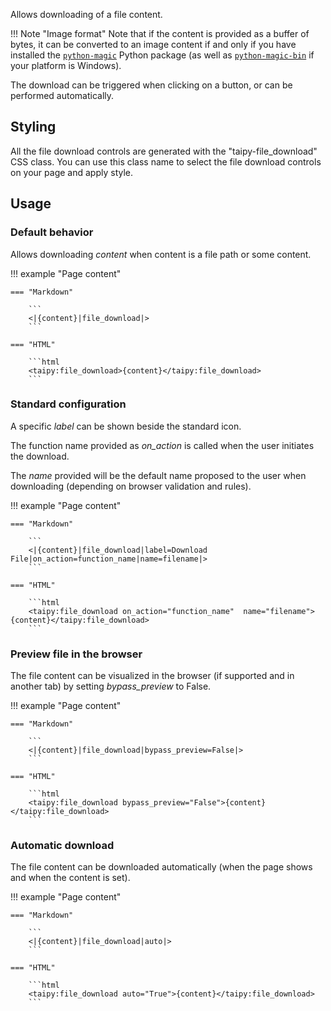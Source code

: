 Allows downloading of a file content.


!!! Note "Image format"
    Note that if the content is provided as a buffer of bytes, it can be converted
    to an image content if and only if you have installed the
    [`python-magic`](https://pypi.org/project/python-magic/) Python package (as well
    as [`python-magic-bin`](https://pypi.org/project/python-magic-bin/) if your
    platform is Windows).
    
The download can be triggered when clicking on a button, or can be performed automatically.

## Styling

All the file download controls are generated with the "taipy-file_download" CSS class. You can use this class
name to select the file download controls on your page and apply style.

## Usage

### Default behavior

Allows downloading _content_ when content is a file path or some content.

!!! example "Page content"

    === "Markdown"

        ```
        <|{content}|file_download|>
        ```
  
    === "HTML"

        ```html
        <taipy:file_download>{content}</taipy:file_download>
        ```

### Standard configuration

A specific _label_ can be shown beside the standard icon.

The function name provided as _on_action_ is called when the user initiates the download.

The _name_ provided will be the default name proposed to the user when downloading (depending on browser validation and rules).

!!! example "Page content"

    === "Markdown"

        ```
        <|{content}|file_download|label=Download File|on_action=function_name|name=filename|>
        ```
  
    === "HTML"

        ```html
        <taipy:file_download on_action="function_name"  name="filename">{content}</taipy:file_download>
        ```

### Preview file in the browser

The file content can be visualized in the browser (if supported and in another tab) by setting _bypass_preview_ to False.

!!! example "Page content"

    === "Markdown"

        ```
        <|{content}|file_download|bypass_preview=False|>
        ```
  
    === "HTML"

        ```html
        <taipy:file_download bypass_preview="False">{content}</taipy:file_download>
        ```

### Automatic download

The file content can be downloaded automatically (when the page shows and when the content is set).

!!! example "Page content"

    === "Markdown"

        ```
        <|{content}|file_download|auto|>
        ```
  
    === "HTML"

        ```html
        <taipy:file_download auto="True">{content}</taipy:file_download>
        ```

